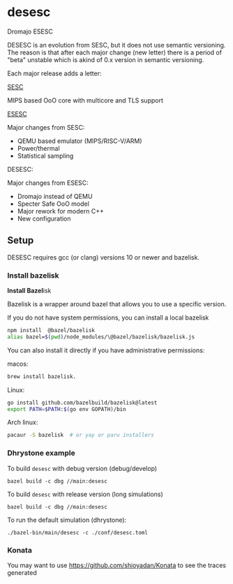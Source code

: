 # desesc

Dromajo ESESC

DESESC is an evolution from SESC, but it does not use semantic versioning. The
reason is that after each major change (new letter) there is a period of "beta"
unstable which is akind of 0.x version in semantic versioning.

Each major release adds a letter:

[SESC](https://sesc.sourceforge.net) 

 MIPS based OoO core with multicore and TLS support

[ESESC](https://masc.soe.ucsc.edu/esesc/)

Major changes from SESC:

  * QEMU based emulator (MIPS/RISC-V/ARM)
  * Power/thermal
  * Statistical sampling

DESESC:

Major changes from ESESC:

  * Dromajo instead of QEMU
  * Specter Safe OoO model
  * Major rework for modern C++
  * New configuration

## Setup

DESESC requires gcc (or clang) versions 10 or newer and bazelisk.

### Install bazelisk

**Install Bazel**isk

Bazelisk is a wrapper around bazel that allows you to use a specific version.

If you do not have system permissions, you can install a local bazelisk

```sh
npm install  @bazel/bazelisk
alias bazel=$(pwd)/node_modules/\@bazel/bazelisk/bazelisk.js
```

You can also install it directly if you have administrative permissions:

macos:
```sh
brew install bazelisk.
```

Linux:
```sh
go install github.com/bazelbuild/bazelisk@latest
export PATH=$PATH:$(go env GOPATH)/bin
```

Arch linux:
```sh
pacaur -S bazelisk  # or yay or paru installers
```

### Dhrystone example

To build `desesc` with debug version (debug/develop)
```
bazel build -c dbg //main:desesc
```

To build `desesc` with release version (long simulations)
```
bazel build -c dbg //main:desesc
```

To run the default simulation (dhrystone):
```
./bazel-bin/main/desesc -c ./conf/desesc.toml
```

### Konata

You may want to use https://github.com/shioyadan/Konata to see the traces generated


